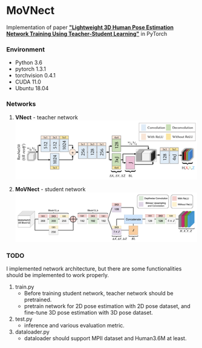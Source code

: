 # MoVNect
Implementation of paper **["Lightweight 3D Human Pose Estimation Network Training Using Teacher-Student Learning"](https://arxiv.org/abs/2001.05097)** in PyTorch

### Environment
- Python 3.6
- pytorch 1.3.1
- torchvision 0.4.1
- CUDA 11.0
- Ubuntu 18.04


### Networks
1. **VNect** - teacher network
![VNect network](https://raw.githubusercontent.com/ocean-joo/MoVNect/main/data/VNect.png)


2. **MoVNect** - student network
![MoVNect network](https://raw.githubusercontent.com/ocean-joo/MoVNect/main/data/MoVNect.png)



### TODO
I implemented network architecture, but there are some functionalities should be implemented to work properly.
1. train.py
    - Before training student network, teacher network should be pretrained.
    - pretrain network for 2D pose estimation with 2D pose dataset, and fine-tune 3D pose estimation with 3D pose dataset.
2. test.py
    - inference and various evaluation metric.
3. dataloader.py
    - dataloader should support MPII dataset and Human3.6M at least.